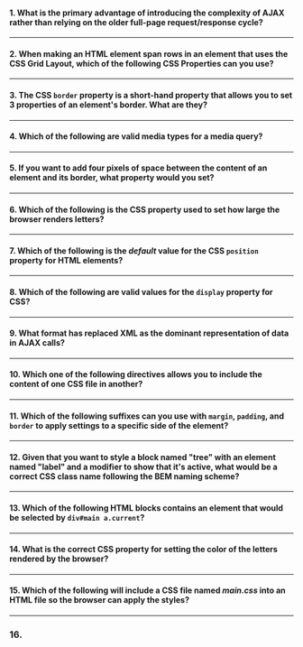 #### 1. What is the primary advantage of introducing the complexity of AJAX rather than relying on the older full-page request/response cycle?

---

#### 2. When making an HTML element span rows in an element that uses the CSS Grid Layout, which of the following CSS Properties can you use?

---

#### 3. The CSS `border` property is a short-hand property that allows you to set 3 properties of an element's border. What are they?

---

#### 4. Which of the following are valid media types for a media query?

---

#### 5. If you want to add four pixels of space between the content of an element and its border, what property would you set?

---

#### 6. Which of the following is the CSS property used to set how large the browser renders letters? 

---

#### 7. Which of the following is the _default_ value for the CSS `position` property for HTML elements?

---

#### 8. Which of the following are valid values for the `display` property for CSS?

---

#### 9. What format has replaced XML as the dominant representation of data in AJAX calls?

---

#### 10. Which one of the following directives allows you to include the content of one CSS file in another?

---

#### 11. Which of the following suffixes can you use with `margin`, `padding`, and `border` to apply settings to a specific side of the element?

---

#### 12. Given that you want to style a block named "tree" with an element named "label" and a modifier to show that it's active, what would be a correct CSS class name following the BEM naming scheme?

---

#### 13. Which of the following HTML blocks contains an element that would be selected by `div#main a.current`?

---

#### 14. What is the correct CSS property for setting the color of the letters rendered by the browser?

---

#### 15. Which of the following will include a CSS file named _main.css_ into an HTML file so the browser can apply the styles?

---

### 16.
